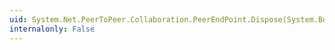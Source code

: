 ```yaml
---
uid: System.Net.PeerToPeer.Collaboration.PeerEndPoint.Dispose(System.Boolean)
internalonly: False
---
```

